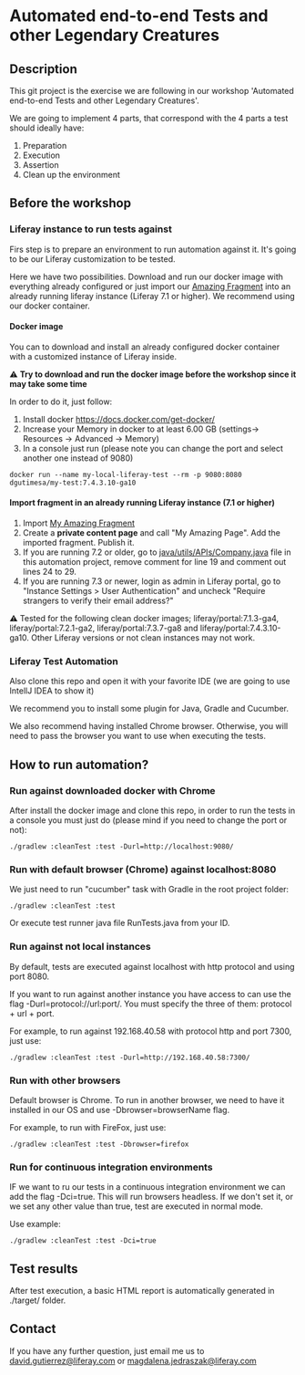 # Automated end-to-end Tests and other Legendary Creatures
## Description
This git project is the exercise we are following in our workshop 'Automated end-to-end Tests and other Legendary Creatures'.

We are going to implement 4 parts, that correspond with the 4 parts a test should ideally have:
1. Preparation
2. Execution 
3. Assertion 
4. Clean up the environment

## Before the workshop
### Liferay instance to run tests against
Firs step is to prepare an environment to run automation against it. It's going to be our Liferay customization to be tested.

Here we have two possibilities. Download and run our docker image with everything already configured or just import our [Amazing Fragment](src/test/resources/fragments/MyAmazingCollection-V1.0.zip) into an already running liferay instance (Liferay 7.1 or higher). We recommend using our docker container.

#### Docker image
You can to download and install an already configured docker container with a customized instance of Liferay inside.

:warning: **Try to download and run the docker image before the workshop since it may take some time**

In order to do it, just follow:
1. Install docker https://docs.docker.com/get-docker/
2. Increase your Memory in docker to at least 6.00 GB (settings-> Resources -> Advanced -> Memory)
3. In a console just run (please note you can change the port and select another one instead of 9080)
```
docker run --name my-local-liferay-test --rm -p 9080:8080 dgutimesa/my-test:7.4.3.10-ga10
```

#### Import fragment in an already running Liferay instance (7.1 or higher)

1. Import [My Amazing Fragment](src/test/resources/fragments/MyAmazingCollection-V1.0.zip) 
2. Create a **private content page** and call "My Amazing Page". Add the imported fragment. Publish it. 
3. If you are running 7.2 or older, go to [java/utils/APIs/Company.java](src/test/java/utils/APIs/Company.java) file in this automation project, remove comment for line 19 and comment out lines 24 to 29.
4. If you are running 7.3 or newer, login as admin in Liferay portal, go to "Instance Settings > User Authentication" and uncheck "Require strangers to verify their email address?"

:warning: Tested for the following clean docker images; liferay/portal:7.1.3-ga4, liferay/portal:7.2.1-ga2, liferay/portal:7.3.7-ga8 and liferay/portal:7.4.3.10-ga10. Other Liferay versions or not clean instances may not work.

### Liferay Test Automation
Also clone this repo and open it with your favorite IDE (we are going to use IntellJ IDEA to show it)

We recommend you to install some plugin for Java, Gradle and Cucumber.

We also recommend having installed Chrome browser. Otherwise, you will need to pass the browser you want to use when executing the tests.

## How to run automation?
### Run against downloaded docker with Chrome
After install the docker image and clone this repo, in order to run the tests in a console you must just do (please mind if you need to change the port or not):
```
./gradlew :cleanTest :test -Durl=http://localhost:9080/
```

### Run with default browser (Chrome) against localhost:8080
We just need to run "cucumber" task with Gradle in the root project folder:

```
./gradlew :cleanTest :test
```

Or execute test runner java file RunTests.java from your ID.

### Run against not local instances
By default, tests are executed against localhost with http protocol and using port 8080.

If you want to run against another instance you have access to can use the flag -Durl=protocol://url:port/. You must specify the three of them: protocol + url + port.

For example, to run against 192.168.40.58 with protocol http and port 7300, just use:

```
./gradlew :cleanTest :test -Durl=http://192.168.40.58:7300/
```

### Run with other browsers
Default browser is Chrome. To run in another browser, we need to have it installed in our OS and use -Dbrowser=browserName flag.

For example, to run with FireFox, just use:

```
./gradlew :cleanTest :test -Dbrowser=firefox
```

### Run for continuous integration environments
IF we want to ru our tests in a continuous integration environment we can add the  flag -Dci=true. This will run browsers headless. If we don't set it, or we set any other value than true, test are executed in normal mode. 

Use example:

```
./gradlew :cleanTest :test -Dci=true
```

## Test results
After test execution, a basic HTML report is automatically generated in ./target/ folder.


## Contact
If you have any further question, just email me us to david.gutierrez@liferay.com or magdalena.jedraszak@liferay.com
